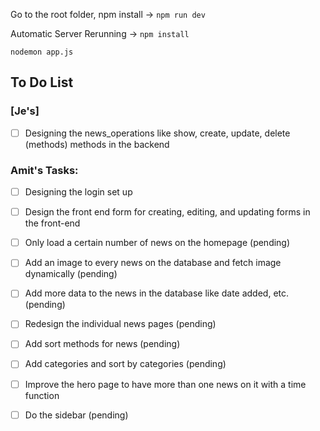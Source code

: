 Go to the root folder, npm install -> `npm run dev`

Automatic Server Rerunning ->
 `npm install`

 `nodemon app.js`

## To Do List

### [Je's]
- [ ] Designing the news_operations like show, create, update, delete (methods) methods in the backend



### Amit's Tasks:
- [ ] Designing the login set up
- [ ] Design the front end form for creating, editing, and updating forms in the front-end
- [ ] Only load a certain number of news on the homepage (pending)
- [ ] Add an image to every news on the database and fetch image dynamically (pending)
- [ ] Add more data to the news in the database like date added, etc. (pending)
- [ ] Redesign the individual news pages (pending)
- [ ] Add sort methods for news (pending)
- [ ] Add categories and sort by categories (pending)
- [ ] Improve the hero page to have more than one news on it with a time function
- [ ] Do the sidebar (pending)

